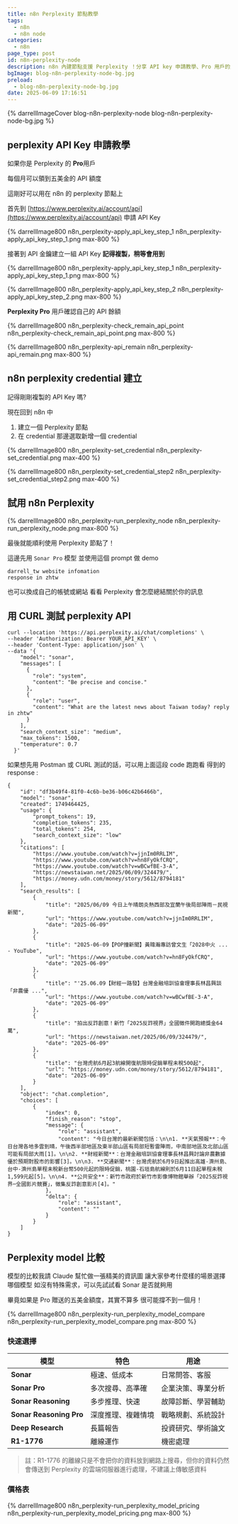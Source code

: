 ```yaml
---
title: n8n Perplexity 節點教學
tags:
  - n8n
  - n8n node
categories:
  - n8n
page_type: post
id: n8n-perplexity-node
description: n8n 內建節點支援 Perplexity ！分享 API key 申請教學、Pro 用戶的免費五美金額度。如何在 n8n 使用 Perplexity 節點和不同模型之間的比較
bgImage: blog-n8n-perplexity-node-bg.jpg
preload:
  - blog-n8n-perplexity-node-bg.jpg
date: 2025-06-09 17:16:51
--- 
```


{% darrellImageCover blog-n8n-perplexity-node blog-n8n-perplexity-node-bg.jpg %}

## perplexity API Key 申請教學

如果你是 Perplexity 的 **Pro**用戶

每個月可以領到五美金的 API 額度

這剛好可以用在 n8n 的 perplexity 節點上

首先到 [https://www.perplexity.ai/account/api](https://www.perplexity.ai/account/api) 申請 API Key

{% darrellImage800 n8n_perplexity-apply_api_key_step_1 n8n_perplexity-apply_api_key_step_1.png max-800 %}

接著到 API 金鑰建立一組 API Key
**記得複製，稍等會用到**

{% darrellImage800 n8n_perplexity-apply_api_key_step_1 n8n_perplexity-apply_api_key_step_1.png max-800 %}


{% darrellImage800 n8n_perplexity-apply_api_key_step_2 n8n_perplexity-apply_api_key_step_2.png max-800 %}

**Perplexity Pro** 用戶確認自己的 API 餘額

{% darrellImage800 n8n_perplexity-check_remain_api_point n8n_perplexity-check_remain_api_point.png max-800 %}

{% darrellImage800 n8n_perplexity-api_remain n8n_perplexity-api_remain.png max-800 %}

## n8n perplexity credential 建立

記得剛剛複製的 API Key 嗎?

現在回到 n8n 中

1. 建立一個 Perplexity 節點
2. 在 credential 那邊選取新增一個 credential

{% darrellImage800 n8n_perplexity-set_credential n8n_perplexity-set_credential.png max-400 %}

{% darrellImage800 n8n_perplexity-set_credential_step2 n8n_perplexity-set_credential_step2.png max-400 %}

## 試用 n8n Perplexity

{% darrellImage800 n8n_perplexity-run_perplexity_node n8n_perplexity-run_perplexity_node.png max-800 %}

最後就能順利使用 Perplexity 節點了！

這邊先用 `Sonar Pro` 模型
並使用這個 prompt 做 demo
```
darrell_tw website infomation
response in zhtw
```

也可以換成自己的帳號或網站
看看 Perplexity 會怎麼總結關於你的訊息

## 用 CURL 測試 perplexity API

```
curl --location 'https://api.perplexity.ai/chat/completions' \
--header 'Authorization: Bearer YOUR_API_KEY' \
--header 'Content-Type: application/json' \
--data '{
    "model": "sonar",
    "messages": [
      {
        "role": "system",
        "content": "Be precise and concise."
      },
      {
        "role": "user",
        "content": "What are the latest news about Taiwan today? reply in zhtw"
      }
    ],
    "search_context_size": "medium",
    "max_tokens": 1500,
    "temperature": 0.7
  }'
```

如果想先用 Postman 或 CURL 測試的話，可以用上面這段 code 跑跑看
得到的 response :

```
{
    "id": "df3b49f4-81f0-4c6b-be36-b06c42b6466b",
    "model": "sonar",
    "created": 1749464425,
    "usage": {
        "prompt_tokens": 19,
        "completion_tokens": 235,
        "total_tokens": 254,
        "search_context_size": "low"
    },
    "citations": [
        "https://www.youtube.com/watch?v=jjnIm0RRLIM",
        "https://www.youtube.com/watch?v=hn8FyOkfCRQ",
        "https://www.youtube.com/watch?v=wBCwfBE-3-A",
        "https://newstaiwan.net/2025/06/09/324479/",
        "https://money.udn.com/money/story/5612/8794181"
    ],
    "search_results": [
        {
            "title": "2025/06/09 今日上午晴朗炎熱西部及宜蘭午後局部陣雨－民視新聞",
            "url": "https://www.youtube.com/watch?v=jjnIm0RRLIM",
            "date": "2025-06-09"
        },
        {
            "title": "2025-06-09【POP撞新聞】黃暐瀚專訪曾文生「2028中火 ... - YouTube",
            "url": "https://www.youtube.com/watch?v=hn8FyOkfCRQ",
            "date": "2025-06-09"
        },
        {
            "title": "'25.06.09【財經一路發】台灣金融培訓協會理事長林昌興談「非農優 ...",
            "url": "https://www.youtube.com/watch?v=wBCwfBE-3-A",
            "date": "2025-06-09"
        },
        {
            "title": "拍出反詐創意！新竹「2025反詐視界」全國徵件開跑總獎金64萬",
            "url": "https://newstaiwan.net/2025/06/09/324479/",
            "date": "2025-06-09"
        },
        {
            "title": "台灣虎航6月起3航線開復航限時促銷單程未稅500起",
            "url": "https://money.udn.com/money/story/5612/8794181",
            "date": "2025-06-09"
        }
    ],
    "object": "chat.completion",
    "choices": [
        {
            "index": 0,
            "finish_reason": "stop",
            "message": {
                "role": "assistant",
                "content": "今日台灣的最新新聞包括：\n\n1. **天氣預報**：今日台灣各地多雲到晴，午後西半部地區及東半部山區有局部短暫雷陣雨，中南部地區及北部山區可能有局部大雨[1]。\n\n2. **財經新聞**：台灣金融培訓協會理事長林昌興討論非農數據優於預期對股市的影響[3]。\n\n3. **交通新聞**：台灣虎航於6月9日起推出高雄-濟州島、台中-濟州島單程未稅新台幣500元起的限時促銷，桃園-石垣島航線則於6月11日起單程未稅1,599元起[5]。\n\n4. **公共安全**：新竹市政府於新竹市影像博物館舉辦「2025反詐視界─全國影片競賽」，徵集反詐創意影片[4]。"
            },
            "delta": {
                "role": "assistant",
                "content": ""
            }
        }
    ]
}
```

## Perplexity model 比較

模型的比較我請 Claude 幫忙做一張精美的資訊圖
讓大家參考什麼樣的場景選擇哪個模型
如沒有特殊需求，可以先試試看 Sonar 是否就夠用

畢竟如果是 Pro 贈送的五美金額度，其實不算多
很可能撐不到一個月！

{% darrellImage800 n8n_perplexity-run_perplexity_model_compare n8n_perplexity-run_perplexity_model_compare.png max-800 %}

### 快速選擇

| 模型 | 特色 | 用途 |
|------|------|------|
| **Sonar** | 極速、低成本 | 日常問答、客服 |
| **Sonar Pro** | 多次搜尋、高準確 | 企業決策、專業分析 |
| **Sonar Reasoning** | 多步推理、快速 | 故障診斷、學習輔助 |
| **Sonar Reasoning Pro** | 深度推理、複雜情境 | 戰略規劃、系統設計 |
| **Deep Research** | 長篇報告 | 投資研究、學術論文 |
| **R1-1776** | 離線運作 | 機密處理 |

> 註：R1-1776 的離線只是不會把你的資料放到網路上搜尋，但你的資料仍然會傳送到 Perplexity 的雲端伺服器進行處理，不建議上傳敏感資料

### 價格表

{% darrellImage800 n8n_perplexity-run_perplexity_model_pricing n8n_perplexity-run_perplexity_model_pricing.png max-800 %}





